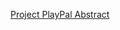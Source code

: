 [Project PlayPal Abstract](https://drive.google.com/drive/folders/1Mm4gYgXi7Vmw21Cil_YgN1-GBkQvM3hq)

